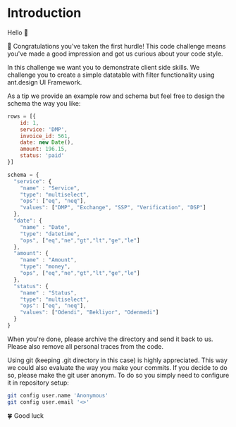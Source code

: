 # Introduction

Hello 👋

👏 Congratulations you've taken the first hurdle! 
This code challenge means you've made a good impression and got us curious about your code style.

In this challenge we want you to demonstrate client side skills. We challenge you to create a simple datatable with filter functionality using ant.design UI Framework.


As a tip we provide an example row and schema but feel free to design the schema the way you like:

```js
rows = [{
    id: 1,
    service: 'DMP',
    invoice_id: 561,
    date: new Date(),
    amount: 196.15,
    status: 'paid'
}]
```

```js
schema = {
  "service": {
    "name" : "Service",
    "type": "multiselect",
    "ops": ["eq", "neq"],
    "values": ["DMP", "Exchange", "SSP", "Verification", "DSP"]
  },
  "date": {
    "name" : "Date",
    "type": "datetime",
    "ops", ["eq","ne","gt","lt","ge","le"]
  }, 
  "amount": {
    "name" : "Amount",
    "type": "money",
    "ops", ["eq","ne","gt","lt","ge","le"]
  },
  "status": {
    "name" : "Status",
    "type": "multiselect",
    "ops": ["eq", "neq"],
    "values": ["Odendi", "Bekliyor", "Odenmedi"]
  }
}
```

When you're done, please archive the directory and send it back to us. Please also remove all personal traces from the code.

Using git (keeping .git directory in this case) is highly appreciated. This way we could also evaluate the way you make your commits. 
If you decide to do so, please make the git user anonym. To do so you simply need to configure it in repository setup:

```sh
git config user.name 'Anonymous'
git config user.email '<>'
```

🍀 Good luck
